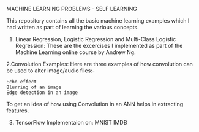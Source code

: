 MACHINE LEARNING PROBLEMS - SELF LEARNING

This repository contains all the basic machine learning examples which I had written as part of learning the various concepts.

1. Linear Regression, Logistic Regression and Multi-Class Logistic Regression: These are the excercises I implemented as part of the Machine Learning online course by Andrew Ng.

2.Convolution Examples: Here are three examples of how convolution can be used to alter image/audio files:-

    Echo effect
    Blurring of an image
    Edge detection in an image

To get an idea of how using Convolution in an ANN helps in extracting features.

3. TensorFlow Implementaion on:
    MNIST 
    IMDB
